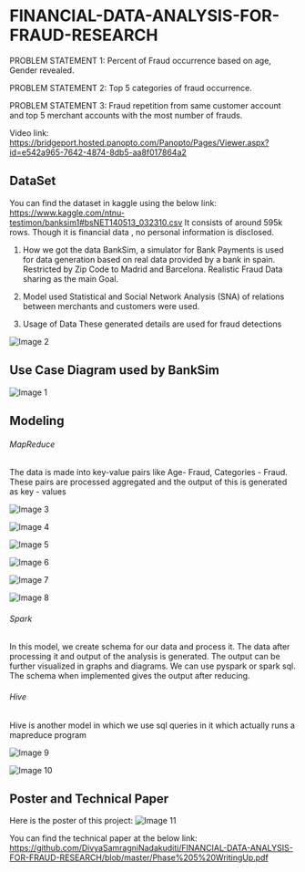 # FINANCIAL-DATA-ANALYSIS-FOR-FRAUD-RESEARCH
PROBLEM STATEMENT 1: 
Percent of Fraud occurrence based on age, Gender revealed.

PROBLEM STATEMENT 2: 
Top 5 categories of  fraud occurrence.

PROBLEM STATEMENT 3: 
Fraud repetition from same customer account and top 5 merchant accounts with the most number of frauds.

Video link:
https://bridgeport.hosted.panopto.com/Panopto/Pages/Viewer.aspx?id=e542a965-7642-4874-8db5-aa8f017864a2

## DataSet

You can find the dataset in kaggle using the below link:
https://www.kaggle.com/ntnu-testimon/banksim1#bsNET140513_032310.csv
It consists of around 595k rows.
Though it is financial data , no personal information is disclosed.

1. How we got the data
BankSim, a simulator for Bank Payments is used  for data generation based on real data provided by a bank in spain. Restricted by Zip Code to Madrid and Barcelona. Realistic Fraud Data sharing as the main Goal.

2. Model used
Statistical and Social Network Analysis (SNA) of relations between merchants and customers were used.

3. Usage of Data
These generated details are used for fraud detections

![Image 2](https://github.com/DivyaSamragniNadakuditi/FINANCIAL-DATA-ANALYSIS-FOR-FRAUD-RESEARCH/blob/master/images/Picture2.png)

## Use Case Diagram used by BankSim

![Image 1](https://github.com/DivyaSamragniNadakuditi/FINANCIAL-DATA-ANALYSIS-FOR-FRAUD-RESEARCH/blob/master/images/Picture1.png)
## Modeling

###### MapReduce
The data is made into key-value pairs like Age- Fraud, Categories - Fraud. These pairs are processed aggregated and the output of this is generated as key - values

![Image 3](https://github.com/DivyaSamragniNadakuditi/FINANCIAL-DATA-ANALYSIS-FOR-FRAUD-RESEARCH/blob/master/images/Picture3.png)

![Image 4](https://github.com/DivyaSamragniNadakuditi/FINANCIAL-DATA-ANALYSIS-FOR-FRAUD-RESEARCH/blob/master/images/Picture4.png)

![Image 5](https://github.com/DivyaSamragniNadakuditi/FINANCIAL-DATA-ANALYSIS-FOR-FRAUD-RESEARCH/blob/master/images/Picture5.png)

![Image 6](https://github.com/DivyaSamragniNadakuditi/FINANCIAL-DATA-ANALYSIS-FOR-FRAUD-RESEARCH/blob/master/images/Picture6.png)

![Image 7](https://github.com/DivyaSamragniNadakuditi/FINANCIAL-DATA-ANALYSIS-FOR-FRAUD-RESEARCH/blob/master/images/Picture7.png)

![Image 8](https://github.com/DivyaSamragniNadakuditi/FINANCIAL-DATA-ANALYSIS-FOR-FRAUD-RESEARCH/blob/master/images/Picture8.png)

###### Spark
In this model, we create schema for our data and process it. The data after processing it and output of the analysis is generated. The output can be further visualized in graphs and diagrams. We can use pyspark or spark sql. The schema when implemented gives the output after reducing.

###### Hive
Hive is another model in which we use sql queries in it which actually runs  a mapreduce program

![Image 9](https://github.com/DivyaSamragniNadakuditi/FINANCIAL-DATA-ANALYSIS-FOR-FRAUD-RESEARCH/blob/master/images/Picture9.png)

![Image 10](https://github.com/DivyaSamragniNadakuditi/FINANCIAL-DATA-ANALYSIS-FOR-FRAUD-RESEARCH/blob/master/images/Picture10.png)

## Poster and Technical Paper
Here is the poster of this project:
![Image 11](https://github.com/DivyaSamragniNadakuditi/FINANCIAL-DATA-ANALYSIS-FOR-FRAUD-RESEARCH/blob/master/Financial%20Data%20analysis%20for%20fraud%20detection%20Poster.png)

You can find the technical paper at the below link:
https://github.com/DivyaSamragniNadakuditi/FINANCIAL-DATA-ANALYSIS-FOR-FRAUD-RESEARCH/blob/master/Phase%205%20WritingUp.pdf




